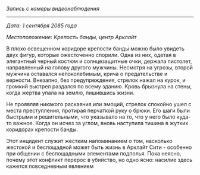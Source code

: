 _Запись с камеры видеонаблюдения_

---

_Дата: 1 сентября 2085 года_

_Местоположение: Крепость банды, центр Арклайт_

В плохо освещенном коридоре крепости банды можно было увидеть двух фигур, которые ожесточенно спорили. Одна из них, одетая в элегантный черный костюм и солнцезащитные очки, держала пистолет, направленный на голову другого мужчины. Несмотря на угрозы, второй мужчина оставался непоколебимым, крича о предательстве и верности. Внезапно, без предупреждения, стрелок нажал на курок, и громкий выстрел раздался по всему зданию. Кровь брызнула на стены, когда жертва упала на землю, лишившись жизни.

Не проявляя никакого раскаяния или эмоций, стрелок спокойно ушел с места преступления, протирая перчаткой руку о брюки. Его шаги были быстрыми и решительными, что указывало на то, что у него было куда-то важное. Когда он исчез за углом, вновь наступила тишина в жутких коридорах крепости банды.

Этот инцидент служит жестким напоминанием о том, насколько жестокой и беспощадной может быть жизнь в Арклайт Сити - особенно при общении с беспощадными элементами подполья. Пока неясно, почему этот конфликт перерос в убийство, но одно ясно: насилие здесь кажется повседневным явлением

